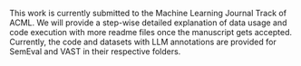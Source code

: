 This work is currently submitted to the Machine Learning Journal Track of ACML. 
We will provide a step-wise detailed explanation of data usage and code execution with more readme files once the manuscript gets accepted.
Currently, the code and datasets with LLM annotations are provided for SemEval and VAST in their respective folders.
 
